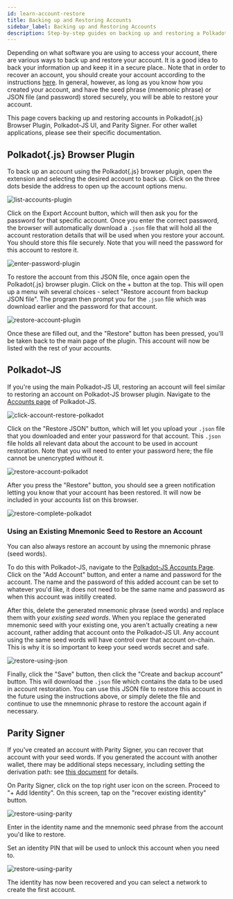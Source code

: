 ```yaml
---
id: learn-account-restore
title: Backing up and Restoring Accounts
sidebar_label: Backing up and Restoring Accounts
description: Step-by-step guides on backing up and restoring a Polkadot account.
---
```


Depending on what software you are using to access your account, there are various ways to back up
and restore your account. It is a good idea to back your information up and keep it in a secure
place.. Note that in order to recover an account, you should create your account according to the
instructions [here](learn-account-generation.md). In general, however, as long as you know how you
created your account, and have the seed phrase (mnemonic phrase) or JSON file (and password) stored
securely, you will be able to restore your account.

This page covers backing up and restoring accounts in Polkadot{.js} Browser Plugin, Polkadot-JS UI,
and Parity Signer. For other wallet applications, please see their specific documentation.

## Polkadot{.js} Browser Plugin

To back up an account using the Polkadot{.js} browser plugin, open the extension and selecting the
desired account to back up. Click on the three dots beside the address to open up the account
options menu.

![list-accounts-plugin](assets/accounts/polkadot.js_list_accounts.png)

Click on the Export Account button, which will then ask you for the password for that specific
account. Once you enter the correct password, the browser will automatically download a `.json` file
that will hold all the account restoration details that will be used when you restore your account.
You should store this file securely. Note that you will need the password for this account to
restore it.

![enter-password-plugin](assets/accounts/polkadot.js_enter_password.png)

To restore the account from this JSON file, once again open the Polkadot{.js} browser plugin. Click
on the + button at the top. This will open up a menu wih several choices - select "Restore account
from backup JSON file". The program then prompt you for the `.json` file which was download earlier
and the password for that account.

![restore-account-plugin](assets/accounts/polkadot.js_restore_account.png)

Once these are filled out, and the "Restore" button has been pressed, you'll be taken back to the
main page of the plugin. This account will now be listed with the rest of your accounts.

## Polkadot-JS

If you're using the main Polkadot-JS UI, restoring an account will feel similar to restoring an
account on Polkadot-JS browser plugin. Navigate to the
[Accounts page](https://polkadot.js.org/apps/#/accounts) of Polkadot-JS.

![click-account-restore-polkadot](assets/accounts/polkadot_click_restore.png)

Click on the "Restore JSON" button, which will let you upload your `.json` file that you downloaded
and enter your password for that account. This `.json` file holds all relevant data about the
account to be used in account restoration. Note that you will need to enter your password here; the
file cannot be unencrypted without it.

![restore-account-polkadot](assets/accounts/polkadot_restore_account.png)

After you press the "Restore" button, you should see a green notification letting you know that your
account has been restored. It will now be included in your accounts list on this browser.

![restore-complete-polkadot](assets/accounts/polkadot_restore_complete.png)

### Using an Existing Mnemonic Seed to Restore an Account

You can also always restore an account by using the mnemonic phrase (seed words).

To do this with Polkadot-JS, navigate to the
[Polkadot-JS Accounts Page](https://polkadot.js.org/apps/#/accounts). Click on the "Add Account"
button, and enter a name and password for the account. The name and the password of this added
account can be set to whatever you'd like, it does not need to be the same name and password as when
this account was initilly created.

After this, delete the generated mnemonic phrase (seed words) and replace them with your _existing
seed words_. When you replace the generated mnemonic seed with your existing one, you aren't
actually creating a new account, rather adding that account onto the Polkadot-JS UI. Any account
using the same seed words will have control over that account on-chain. This is why it is so
important to keep your seed words secret and safe.

![restore-using-json](assets/accounts/polkadot-js-existing-json.png)

Finally, click the "Save" button, then click the "Create and backup account" button. This will
download the `.json` file which contains the data to be used in account restoration. You can use
this JSON file to restore this account in the future using the instructions above, or simply delete
the file and continue to use the mnemnonic phrase to restore the account again if necessary.

## Parity Signer

If you've created an account with Parity Signer, you can recover that account with your seed words.
If you generated the account with another wallet, there may be additional steps necessary, including
setting the derivation path: see
[this document](https://github.com/paritytech/parity-signer/blob/master/docs/tutorials/Recover-Account-Polkadotjs.md)
for details.

On Parity Signer, click on the top right user icon on the screen. Proceed to "+ Add Identity". On
this screen, tap on the "recover existing identity" button.

![restore-using-parity](assets/parity_Signer_restore1.PNG)

Enter in the identity name and the mnemonic seed phrase from the account you'd like to restore.

Set an identity PIN that will be used to unlock this account when you need to.

![restore-using-parity](assets/parity_Signer_restore2.PNG)

The identity has now been recovered and you can select a network to create the first account.
